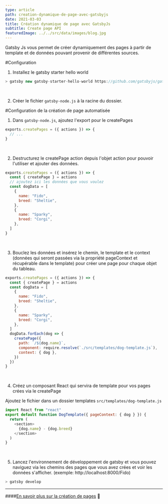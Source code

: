 ```yaml
---
type: article
path: creation-dynamique-de-page-avec-gatsbyjs
date: 2021-03-03
title: Création dynamique de page avec GatsbyJs
subtitle: Create page API
featuredImage: ../../src/data/images/blog.jpg
---
```


Gatsby Js vous permet de créer dynamiquement des pages à partir de template et de données pouvant provenir de différentes sources.

#Configuration

1. Installez le gatsby starter hello world

```js
> gatsby new gatsby-starter-hello-world https://github.com/gatsbyjs/gatsby-starter-hello-world
```

<br/>

2. Créer le fichier `gatsby-node.js` à la racine du dossier.

#Configuration de la création de page automatisée

1. Dans `gatsby-node.js`, ajoutez l'export pour le createPages

```js
exports.createPages = ({ actions }) => {
  // ...
}
```

<br/>

2. Destructurez le createPage action depuis l'objet action pour pouvoir l'utiliser et ajouter des données.

```js
exports.createPages = ({ actions }) => {
  const { createPage } = actions
  // ajoutez ici les données que vous voulez
  const dogData = [
    {
      name: "Fido",
      breed: "Sheltie",
    },
    {
      name: "Sparky",
      breed: "Corgi",
    },
  ]
}
```

<br/>

3. Bouclez les données et insérez le chemin, le template et le context (données qui seront passées via la propriété pageContext et récupérable dans le template) pour créer une page pour chaque objet du tableau.

```javascript
exports.createPages = ({ actions }) => {
  const { createPage } = actions
  const dogData = [
    {
      name: "Fido",
      breed: "Sheltie",
    },
    {
      name: "Sparky",
      breed: "Corgi",
    },
  ]
  dogData.forEach(dog => {
    createPage({
      path: `/${dog.name}`,
      component: require.resolve(`./src/templates/dog-template.js`),
      context: { dog },
    })
  })
}
```

<br/>

4. Créez un composant React qui servira de template pour vos pages crées via le createPage

Ajoutez le fichier dans un dossier templates
`src/templates/dog-template.js`

```js
import React from "react"
export default function DogTemplate({ pageContext: { dog } }) {
  return (
    <section>
      {dog.name} - {dog.breed}
    </section>
  )
}
```

<br/>

5. Lancez l'environnement de développement de gatsby et vous pouvez naviguez via les chemins des pages que vous avez crées et voir les données s'afficher. (exemple: http://localhost:8000/Fido)

```javascript
> gatsby develop
```

---

####[En savoir plus sur la création de pages](https://www.gatsbyjs.com/docs/recipes/pages-layouts) 🔗
